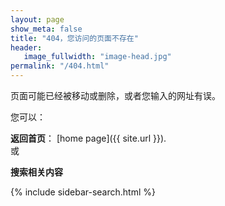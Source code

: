 ```yaml
---
layout: page
show_meta: false
title: "404，您访问的页面不存在"
header:
   image_fullwidth: "image-head.jpg"
permalink: "/404.html"
---
```



页面可能已经被移动或删除，或者您输入的网址有误。

您可以：

**返回首页**： [home page]({{ site.url }}).  
或

**搜索相关内容**

{% include sidebar-search.html %}
